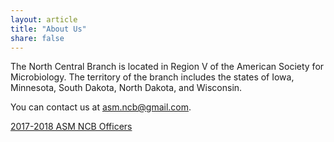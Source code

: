 ```yaml
---
layout: article
title: "About Us"
share: false
---
```

The North Central Branch is located in Region V of the American Society for Microbiology.  The territory of the branch includes the states of Iowa, Minnesota, South Dakota, North Dakota, and  Wisconsin.

You can contact us at asm.ncb@gmail.com.

[2017-2018 ASM NCB Officers](https://www.asm.org/index.php/asm-near-you/asm-branches/73-membership/branches/8479-north-central-branch-asm-region-5)





